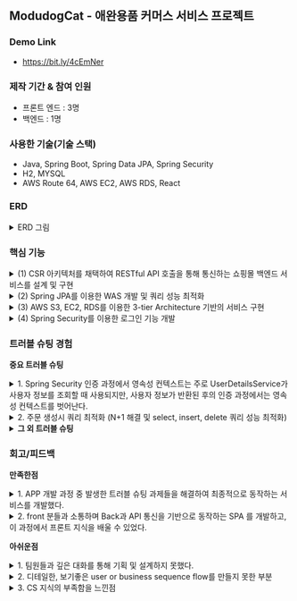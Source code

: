 ## ModudogCat - 애완용품 커머스 서비스 프로젝트

### Demo Link
+ https://bit.ly/4cEmNer

### 제작 기간 & 참여 인원
+ 프론트 엔드 : 3명 
+ 백엔드 : 1명

### 사용한 기술(기술 스택)
+ Java, Spring Boot, Spring Data JPA, Spring Security
+ H2, MYSQL
+ AWS Route 64, AWS EC2, AWS RDS, React

### ERD
<details>
  <summary>ERD 그림</summary>
  <p>
    <img src="https://github.com/steadykyu/modudogcat_refactoring/blob/main/sampleImage/ERD.png" alt="AWS 아키텍처">
  </p>
</details>

### 핵심 기능
<details>
  <summary>(1) CSR 아키텍처를 채택하여 RESTful API 호출을 통해 통신하는 쇼핑몰 백엔드 서비스를 설계 및 구현</summary>
  <p> 
    <img src="https://github.com/steadykyu/modudogcat_refactoring/blob/main/sampleImage/studySample/csr.png" alt="CSR 아키텍처">
  </p>
  <p>
    대부분의 도메인들은 RESTful 설계에 따라 <a href = "https://github.com/steadykyu/modudogcat_refactoring/blob/1ef06b737589db917ec4ff77ddb10bbda566d15d/src/main/java/com/k5/modudogcat/domain/product/controller/ProductController.java#L28-L65">
    Product Controller</a> 의 URL 형식에 맞추어 CRUD의 구현을 나타냅니다.
  </p>
  <p>
    다만 회원 도메인의 경우 로그인시 JWT 토큰을 이용해 개별 회원 리소스를 유추해낼 수 있고 회원의 PK를 보여주지 않는게 보안적으로 좋다고 생각했습니다. 그러므로 <a href = "https://github.com/steadykyu/modudogcat_refactoring/blob/1ef06b737589db917ec4ff77ddb10bbda566d15d/src/main/java/com/k5/modudogcat/domain/user/controller/UserController.java#L32-L75">
    회원 Controller</a> 의 URL로 CRUD를 구현했습니다.
  </p>
</details>
<details> 
  <summary>(2) Spring JPA를 이용한 WAS 개발 및 쿼리 성능 최적화</summary>
  <p>
   <img src="https://github.com/steadykyu/modudogcat_refactoring/blob/main/sampleImage/studySample/JPA_architecture.png" alt="JPA 아키텍처">
  </p>
  <p>
    기본적으로 성능최적화를 위해 모든 Entity는 지연로딩으로 설정하는 방향으로 구현했습니다.        </p>
  <p>
    또한 Hibernate를 기반으로 만들어진 Spring JPA를 통해 ORM 프레임워크를 구현했습니다. 대부분의 기능은 Spring Data JPA의 쿼리메소드를 이용하여 쿼리를 매핑하여 실행시키도록 구현했습니다.
  <p>
    <strong>1) single select Paging query:</strong> 1:N의 Order와 OrderProduct를 사용하는 페이징 기능 과정 N+1 문제가 발생했었습니다. 해당 문제를 해결하고, 대용량 주문 또는 상품을 조회하더라도 시스템 장애가 발생하지 않도록 Batch Processing을 구현했습니다. 
  </p>
  <p>
     <a href = https://github.com/steadykyu/modudogcat_refactoring/blob/cb9746bb7f0c301a038000eb4ce9e100cc6fbbee/src/main/java/com/k5/modudogcat/domain/order/entity/Order.java#L40-L42>Order의 OrderProduct엔티티</a> 는 페이징 크기에 맞게 12개의 배치로 지정해 두었습니다.
  <p>
  <p>
    Order:OrderProduct 그리고 OrderProduct:Product는 1:N, N:1 이므로 <a href = https://github.com/steadykyu/modudogcat_refactoring/blob/cb9746bb7f0c301a038000eb4ce9e100cc6fbbee/src/main/java/com/k5/modudogcat/domain/product/entity/Product.java#L17-L23>Product 엔티티</a> 또한 배치를 지정했습니다. 
  </p>  
    <strong>2) bulk delete query:</strong> Order 생성시, User가 가진 장바구니는 비워져야합니다. 장바구니는 임시데이터이므로, 크지 않다고 생각했기에 bulk 연산으로 한번에 제거했습니다.
  </p>
  <p>
    <a href = https://github.com/steadykyu/modudogcat_refactoring/blob/cb9746bb7f0c301a038000eb4ce9e100cc6fbbee/src/main/java/com/k5/modudogcat/domain/cart/repository/CartProductRepository.java#L18-L20> CartProductRepository</a> 에서 JPQL Query를 직접 생성하여 DB에 실행시킨 후, 영속성 컨텍스트를 초기화시켰습니다.
  </p>
  <p>
    <strong>3) single select fetch join query:</strong> 모든 엔티티들은 기본적으로 지연로딩을 통해 연관관계를 맺고 있습니다. 하지만 로그인 기능을 위해 User Entity를 사용할때, Role 권한이 필요합니다. 이를 위해 명시적으로 즉시 로딩 될수 있도록 <a href = https://github.com/steadykyu/modudogcat_refactoring/blob/cb9746bb7f0c301a038000eb4ce9e100cc6fbbee/src/main/java/com/k5/modudogcat/domain/user/repository/UserRepository.java#L14-L15>UserRepository</a> 와 같이 fetch join을 사용했습니다.
  </p>
  <p>
    <strong> 4) Batch insert query:</strong> JPA의 Hibernate는 기본적으로 single insert query로 데이터를 삽입합니다. 그러므로 만약 대용량 데이터이고 1:N 관계일때는 N+1개의 insert문을 사용해야하고 이는 성능상 좋지 않을 것이라 생각되었습니다.
  </p>
  <p>
    기존 엔티티 생성전략인 GenerationType.IDENTITY 을 유지하고, Batch Process를 구현하기 위해 <a href=https://github.com/steadykyu/modudogcat_refactoring/blob/cb9746bb7f0c301a038000eb4ce9e100cc6fbbee/src/main/java/com/k5/modudogcat/domain/order/repository/OrderProductRepositoryCustomImpl.java#L18-L45>OrderProductRepositoryCustomImpl</a> Spring Data JPA를 확장시키고, JDBC Template을 사용했습니다. 
  </p>
</details>
<details>
  <summary>(3) AWS S3, EC2, RDS를 이용한 3-tier Architecture 기반의 서비스 구현</summary>
  <p>
    <img src="https://github.com/steadykyu/modudogcat_refactoring/blob/main/sampleImage/studySample/aws_architecture.png" alt="AWS 아키텍처">
  </p>
</details>
<details>
  <summary>(4) Spring Security를 이용한 로그인 기능 개발</summary>

</details>


### 트러블 슈팅 경험
**중요 트러블 슈팅** </br>

<details>
 <summary>1. Spring Security 인증 과정에서 영속성 컨텍스트는 주로 UserDetailsService가 사용자 정보를 조회할 때 사용되지만, 사용자 정보가 반환된 후의 인증 과정에서는 영속성 컨텍스트를 벗어난다.</summary>
 
 <strong>이슈 정의</strong>
 
 회원(USER)의 조회 쿼리에서 ROLE 정보가 조회되지 않게 하고 싶었다. 그래서 권한 정보(Role)을 Lazy Loading으로 설정했는데, 로그인 기능에서LazyinitializationException 이 발생한다.
 
 <strong>사실 수집</strong>
 
 <details>
 <summary>User 엔티티</summary>
 
```java
package com.k5.modudogcat.domain.user.entity;

@Entity(name = "user_table")
@AllArgsConstructor
@NoArgsConstructor
@Setter
@Getter
public class User extends Auditable {
    @Id
    @GeneratedValue(strategy = GenerationType.IDENTITY)
    private Long userId;
    ...
    @ElementCollection(fetch = FetchType.EAGER) // 로그인을 위해 Eager
    private List<String> roles = new ArrayList<>();
    	 
 ```
User 와 Role 엔티티는 1:N의 관계이다. 따로 엔티티 전용 클래스를 생성하지 않고 위처럼     @ElementCollection 애노테이션을 활용하였다.
 </details>
 
 <details>
 <summary>로그인 기능시 에러 로그</summary>

 ```java
org.hibernate.LazyInitializationException: failed to lazily initialize a collection of role: com.k5.modudogcat.domain.user.entity.User.roles, could not initialize proxy - no Session
	at org.hibernate.collection.internal.AbstractPersistentCollection.throwLazyInitializationException(AbstractPersistentCollection.java:614) ~[hibernate-core-5.6.15.Final.jar:5.6.15.Final]
	at org.hibernate.collection.internal.AbstractPersistentCollection.withTemporarySessionIfNeeded(AbstractPersistentCollection.java:218) ~[hibernate-core-5.6.15.Final.jar:5.6.15.Final]
	at org.hibernate.collection.internal.AbstractPersistentCollection.initialize(AbstractPersistentCollection.java:591) ~[hibernate-core-5.6.15.Final.jar:5.6.15.Final]
	at org.hibernate.collection.internal.AbstractPersistentCollection.read(AbstractPersistentCollection.java:149) ~[hibernate-core-5.6.15.Final.jar:5.6.15.Final]
	at org.hibernate.collection.internal.PersistentBag.iterator(PersistentBag.java:387) ~[hibernate-core-5.6.15.Final.jar:5.6.15.Final]
	at java.base/java.util.Spliterators$IteratorSpliterator.estimateSize(Spliterators.java:1821) ~[na:na]
	at java.base/java.util.Spliterator.getExactSizeIfKnown(Spliterator.java:408) ~[na:na]
	at java.base/java.util.stream.AbstractPipeline.copyInto(AbstractPipeline.java:483) ~[na:na]
	at java.base/java.util.stream.AbstractPipeline.wrapAndCopyInto(AbstractPipeline.java:474) ~[na:na]
	at java.base/java.util.stream.ReduceOps$ReduceOp.evaluateSequential(ReduceOps.java:913) ~[na:na]
	at java.base/java.util.stream.AbstractPipeline.evaluate(AbstractPipeline.java:234) ~[na:na]
	at java.base/java.util.stream.ReferencePipeline.collect(ReferencePipeline.java:578) ~[na:na]
	at com.k5.modudogcat.security.util.CustomAuthorityUtils.createAuthorities(CustomAuthorityUtils.java:26) ~[main/:na]
	at com.k5.modudogcat.security.userdetails.UserDetailsServiceImpl$UserDetailsImpl.getAuthorities(UserDetailsServiceImpl.java:41) ~[main/:na]
 ```
 </details>

 <strong>원인 추론</strong>
 
 <details>
	 <summary>UserDetailService 와 UserDetail은 영속성 컨테이너의 범위에 속하지 않을 수 있다.</summary>

`UserDetailsService`

```java
@RequiredArgsConstructor
@Component
public class UserDetailsServiceImpl implements UserDetailsService {
    private final UserService userService;
    private final CustomAuthorityUtils customAuthorityUtils;
    
    @Override
    public UserDetails loadUserByUsername(String username) throws UsernameNotFoundException {
        User verifiedUserByLoginId = userService.findVerifiedUserByLoginId(username);

        return new UserDetailsImpl(verifiedUserByLoginId);
    }
```
`UserDetailsService`는 User엔티티의 정보를 받아온 후, 검증에 사용될 `UserDetails` 를 생성하기 위한 인터페이스이다.

위 과정은`UserDetailsServiceImpl.loadUserByUsername()` 구현체의 메서드를 통해 일어나며, 

생성된 `UserDetailsImpl` 는 Security framework에 따라 로그인 기능을 동작하는 과정에서 User 정보와 권한 정보(Role) 를 사용한다.

현재까지 생성된 `UserDetailsImpl`에 User의 정보가 들어가는데 이때 권한 정보(Role)는 지연로딩이므로 들어가지 않는다. 일반적으로 생각했을때, 이후 검증 단계에서 User의 Role을 사용하면 지연로딩이 동작하여 Role 조회쿼리가 동작할 것이라고 생각할 수 있다.

<img src="https://github.com/steadykyu/modudogcat_refactoring/blob/main/sampleImage/studySample/security_userDetails.png" alt="userDetail 생성과정">

하지만 보통 `UserDetailsImpl` 생성 이후, 데이터베이스와의 상호작용이 없으므로 위 그림의 `(7)` 이후로는 영속성 컨텍스트의 범위에서 제외되고 그렇기 때문에 지연로딩(Lazy loading)이 동작하지 않아 Role 정보를 가져올 수 없게 된다. 그 결과로 `LazyinitializationException`이 발생하는 것이다.

 </details>

 <strong>조치 방안 검토</strong>
 <details>
	 <summary>UserDetailImpl 생성 과정에 fetch join을 통해 ROLE 정보를 넣어주자.</summary>

  핵심적으로 영속성 컨테이너의 범위에 있는  `loadUserByUsername()`에서 User 정보를 가져오는 `verifiedUserByLoginId` 에서 Fetch join을 통해 Role 정보가 담기도록 쿼리가 동작하도록 만들면 된다.

`loadUserByUsername`

```java
    @Override
    public UserDetails loadUserByUsername(String username) throws UsernameNotFoundException {
        User verifiedUserByLoginId = userService.findVerifiedUserByLoginId(username);

        return new UserDetailsImpl(verifiedUserByLoginId);
    }
```

`userService.findVerifiedUserByLoginId()`

```java
    public User findVerifiedUserByLoginId(String loginId){
        User findUser = userRepository.findByLoginId(loginId)
                .orElseThrow(() -> {
                    throw new BusinessLogicException(ExceptionCode.USER_NOT_FOUND);
                });

        verifiedActiveUser(findUser);
        return findUser;
    }
```
Repository 계층의 findByLoginId()를 호출한다.

`UserRepository.findByLoginId()`

```java
public interface UserRepository extends JpaRepository<User, Long> {
//    Optional<User> findByLoginId(String LoginId);
    
    @Query("select u from user_table u join fetch u.roles where u.loginId = :loginId")
    Optional<User> findByLoginId(@Param("loginId") String LoginId);
```
이전에는 Spring data JPA를 통해 쿼리메소드를 통해 자동으로 쿼리를 생성하고 있었다.

하지만 이제 fetch Join을 통해 명시적으로 권한 정보를 조회시켰다.

 </details>

 <strong>결과 관찰</strong>
 
 <details>
	 <summary>로그인 기능시 쿼리 로그</summary>
	 
```java
    select
        user0_.user_id as user_id1_11_,
        user0_.created_at as created_2_11_,
        user0_.modified_at as modified3_11_,
        user0_.address as address4_11_,
        user0_.admin_id as admin_i10_11_,
        user0_.email as email5_11_,
        user0_.login_id as login_id6_11_,
        user0_.name as name7_11_,
        user0_.password as password8_11_,
        user0_.seller_id as seller_11_11_,
        user0_.user_status as user_sta9_11_,
        roles1_.user_table_user_id as user_tab1_12_0__,
        roles1_.roles as roles2_12_0__ 
    from
        user_table user0_ 
    inner join
        user_table_roles roles1_ 
            on user0_.user_id=roles1_.user_table_user_id 
    where
        user0_.login_id=?
```
 </details>
 	
</details>

<details>
	<summary>2. 주문 생성시 쿼리 최적화 (N+1 해결 및 select, insert, delete 쿼리 성능 최적화)</summary> <br>
	
 <strong>이슈 정의</strong>
 
 여러 도메인(User, Product등)이 섞인 주문(Order) 생성을 하는 과정에서 예상보다 많은 쿼리들이 발생하여 성능 최적화의 필요성을 느꼈다.

 <strong>사실 수집</strong>
 
 > 주문 생성 기본 로직

 <details>
	 <summary>주문 생성 메서드</summary>

```java
public Order createOrder(Order order){
        // 영속성 회원 엔티티 넣어주기
        User findUser = userService.findVerifiedUserIncludeCart(order.getUser().getUserId());
        order.setUserAddOrder(findUser);
        
        // 장바구니 비워주기
        emptyCart(findUser.getCart());

        // 요청된 주문속의 상품정보를 통해 Order 엔티티 생성하기
        List<OrderProduct> orderProducts = order.getOrderProductList().stream()
                .map(orderProduct -> {
                    Product findProduct = productService.findProduct(orderProduct.getProduct().getProductId());
                    orderProduct.setProduct(findProduct);
                    return orderProduct;
                })
                .collect(Collectors.toList());
        
        order.setOrderProductList(orderProducts);

				// 재고 감소시키기
        stockMinusCount(order);
        
        Order savedOrder = orderRepository.save(order);
        return savedOrder;
    }
```
 </details>

 <details>
	 <summary>Order 관련 엔티티 소스 코드</summary> <br>

  <details>
	  <summary>USER</summary>
	  
```java
@Entity(name = "user_table")
@AllArgsConstructor
@NoArgsConstructor
@Setter
@Getter
public class User extends Auditable {
    @Id
    @GeneratedValue(strategy = GenerationType.IDENTITY)
    private Long userId;
    @Column(length = 20, nullable = false, unique = true)
    private String loginId;
    @Column(length = 20, nullable = false)
    private String name;
    @Column(nullable = false)
    private String password;
    @Column(nullable = false)
    private String email;
    @Column(nullable = false)
    private String address;
    @Enumerated(value = EnumType.STRING)
    private UserStatus userStatus = UserStatus.USER_ACTIVE;
    @ElementCollection(fetch = FetchType.LAZY)
    private List<String> roles = new ArrayList<>();
    @OneToMany(mappedBy = "user", cascade = CascadeType.REMOVE)
    private List<Order> orderList;
    @OneToOne(fetch = FetchType.LAZY)
    @JoinColumn(name = "seller_id")
    private Seller seller;
    @OneToOne(fetch = FetchType.LAZY, cascade = CascadeType.PERSIST)
    @JoinColumn(name = "admin_id")
    private Admin admin;
    @OneToMany(fetch = FetchType.LAZY, mappedBy = "user", cascade = {CascadeType.PERSIST, CascadeType.REMOVE})
    private List<Cart> cart = new ArrayList<>();
    
    public enum UserStatus {
        USER_ACTIVE("활동중"),
        USER_SLEEP("휴면계정"),
        USER_DELETE("삭제된계정");
        @Getter
        private final String status;
        UserStatus(String status){
            this.status = status;
        }
    }

    /**
     * DTO 교환을 위한 생성자
     */
    public User(String loginId, String name, String password, String email, String address) {
        this.loginId = loginId;
        this.name = name;
        this.password = password;
        this.email = email;
        this.address = address;
    }

    /**
     * 연관관계 편의 메서드
     */
    public void addCart(Cart cart){
        this.cart.add(cart);
        cart.setUser(this);
    }

}
```
 </details>
 
 <details>
 <summary><b>Order</b></summary>

```java
@Entity(name = "order_table")
@AllArgsConstructor
@NoArgsConstructor
@Setter
@Getter
public class Order extends Auditable {
    @Id
    @GeneratedValue(strategy = GenerationType.IDENTITY)
    private Long orderId;
    @ManyToOne
    @JoinColumn(name = "user_id")
    private User user;
    @Column(length = 20, nullable = false)
    private String receiver;
    @Column(length = 20, nullable = false)
    private String phone;
    @Column(nullable = false)
    private String receivingAddress;
    private Long totalPrice;
    @Enumerated(value = EnumType.STRING)
    private PayMethod payMethod = PayMethod.NO_BANK_BOOK;
    @Enumerated(value = EnumType.STRING)
    private OrderStatus orderStatus = OrderStatus.ORDER_ACTIVE;
    @OneToMany(mappedBy = "order", cascade = {CascadeType.PERSIST, CascadeType.REMOVE})
    private List<OrderProduct> orderProductList = new ArrayList<>();

    public enum PayMethod{
        NO_BANK_BOOK("무통장");

        @Getter
        private final String status;
        PayMethod(String status){
            this.status = status;
        }
    }
    public enum OrderStatus{
        ORDER_ACTIVE("활성화주문"),
        ORDER_DELETE("삭제된주문");
        @Getter
        private final String status;
        OrderStatus(String status){
            this.status = status;
        }
    }
}
```
 </details>

 <details>
	 <summary>OrderProduct</summary>
	 
```java
@Entity
@AllArgsConstructor
@NoArgsConstructor
@Getter
@Setter
public class OrderProduct extends Auditable {
    @Id
    @GeneratedValue(strategy = GenerationType.IDENTITY)
    private Long orderProductId;
    @ManyToOne
    @JoinColumn(name = "order_id")
    private Order order;
    @ManyToOne
    @JoinColumn(name = "product_id")
    private Product product;
    private Long productCount = 1L;
    @Column(nullable = true)
    private String parcelNumber;
    @Enumerated(value = EnumType.STRING)
    private OrderProductStatus orderProductStatus = OrderProductStatus.ORDER_PAY_STANDBY;

    public enum OrderProductStatus{
        ORDER_PAY_STANDBY("결제대기"),
        ORDER_PAY_FINISH("결제완료"),
        DELIVERY_PREPARE("베송 준비 중"),
        DELIVERY_ING("배송 중"),
        DELIVERY_COMPLETE("배송 완료");
        @Getter
        private final String status;
        OrderProductStatus(String status){
            this.status = status;
        }
    }
}
```
 </details>

 <details>
	 <summary>Product</summary>
	 
```java
@Entity
@AllArgsConstructor
@NoArgsConstructor
@Setter
@Getter
public class Product extends Auditable {
    @Id
    @GeneratedValue(strategy = GenerationType.IDENTITY)
    private Long productId;
    // todo: seller와 연관관계 매핑
    private String name;
    @Lob
    private byte[] thumbnailImage;
    private String thumbnailImageType;
    @OneToMany(mappedBy = "product", fetch = FetchType.LAZY, cascade = {CascadeType.PERSIST, CascadeType.REMOVE})
    private List<ProductDetailImage> productDetailImages = new ArrayList<>();
    @Lob
    private String productDetail;
    private Long price;
    private Long stock;
    @Enumerated(value = EnumType.STRING)
    private ProductStatus productStatus = ProductStatus.PRODUCT_ACTIVE;
    @OneToMany(mappedBy = "product", cascade = {CascadeType.PERSIST, CascadeType.REMOVE})
    private List<OrderProduct> orderProductList = new ArrayList<>();
    @ManyToOne(fetch = FetchType.LAZY)
    @JoinColumn(name = "seller_id")
    private Seller seller;
    public enum ProductStatus {
        PRODUCT_ACTIVE("판매중"),
        PRODUCT_SOLD_OUT("품절"),
        PRODUCT_DELETE("삭제된상품");
        @Getter
        private String status;
        ProductStatus(String status){
            this.status = status;
        }
    }

    public void addProductDetailImages(ProductDetailImage pdi){
        this.productDetailImages.add(pdi);
        if(pdi != null){
            pdi.setProduct(this);
        }
    }
}
```
 </details>
   
 </details>

User는 여러 종류의 Product들을 골라 장바구니에 담는다. 장바구니(Cart)에 담은 각 상품들은 개수를 지정하여 Order를 생성할 수 있다. 이 과정에서 Order 속 Product의 주문량 만큼 Product의 재고량이 빠진다.
  
 <br>

 > 주문 생성 과정중 비즈니스 로직과 쿼리최적화를 고려했을때 아래 5가지의 이슈가 존재

아래 소스코드를 살펴보면 주문 생성시 여러 엔티티가 연관되어 있기는 하지만, 예상보다 많은 쿼리가 발생한다.

 <details>
	 <summary>Problem (1) 회원, 장바구니, 장바구니 속 세부 상품 쿼리가 따로따로 조회되고 있다.</summary> <br>

```java
select
        user0_.user_id as user_id1_11_0_,
        user0_.created_at as created_2_11_0_,
        user0_.modified_at as modified3_11_0_,
        user0_.address as address4_11_0_,
        user0_.admin_id as admin_i10_11_0_,
        user0_.email as email5_11_0_,
        user0_.login_id as login_id6_11_0_,
        user0_.name as name7_11_0_,
        user0_.password as password8_11_0_,
        user0_.seller_id as seller_11_11_0_,
        user0_.user_status as user_sta9_11_0_ 
    from
        user_table user0_ 
    where
        user0_.user_id=?
2024-04-10 14:11:40.703 DEBUG 9972 --- [nio-8080-exec-5] org.hibernate.SQL                        : 
    select
        cart0_.cart_id as cart_id1_2_,
        cart0_.user_id as user_id2_2_ 
    from
        cart cart0_ 
    left outer join
        user_table user1_ 
            on cart0_.user_id=user1_.user_id 
    where
        user1_.user_id=?
2024-04-10 14:11:40.714 DEBUG 9972 --- [nio-8080-exec-5] org.hibernate.SQL                        : 
    select
        cartproduc0_.cart_product_id as cart_pro1_3_,
        cartproduc0_.cart_id as cart_id3_3_,
        cartproduc0_.product_id as product_4_3_,
        cartproduc0_.product_count as product_2_3_ 
    from
        cart_product cartproduc0_ 
    left outer join
        cart cart1_ 
            on cartproduc0_.cart_id=cart1_.cart_id 
    where
        cart1_.cart_id=?
```
 </details>

 <details>
	 <summary>Problem (2) 상품 개수만큼 상품을 조회하는 쿼리가 나온다.</summary> <br>

```java
select
        product0_.product_id as product_1_6_0_,
        product0_.created_at as created_2_6_0_,
        product0_.modified_at as modified3_6_0_,
        product0_.name as name4_6_0_,
        product0_.price as price5_6_0_,
        product0_.product_detail as product_6_6_0_,
        product0_.product_status as product_7_6_0_,
        product0_.seller_id as seller_11_6_0_,
        product0_.stock as stock8_6_0_,
        product0_.thumbnail_image as thumbnai9_6_0_,
        product0_.thumbnail_image_type as thumbna10_6_0_ 
    from
        product product0_ 
    where
        product0_.product_id=?
// 주문생성시 A상품을 N개 주문시 N번의 쿼리가 조회된다.
```
 </details>

 <details>
	 <summary>Problem (3) 상품의 개수만큼 Insert 쿼리가 발생함.</summary> <br>

```java
    insert 
    into
        order_product
        (created_at, modified_at, order_id, order_product_status, parcel_number, product_id, product_count) 
    values
        (?, ?, ?, ?, ?, ?, ?)
// 상품의 개수(P) 만큼 insert query가 발생
```
 </details>

 <details>
 <summary>Problem (4) 주문 속 상품 종류의 수만큼 재고 변경의 update문이 동작함</summary> <br>

```java
    update
        product 
    set
        modified_at=?,
        name=?,
        price=?,
        product_detail=?,
        product_status=?,
        seller_id=?,
        stock=?,
        thumbnail_image=?,
        thumbnail_image_type=? 
    where
        product_id=?
// 상품의 개수(K) 만큼 K개의 update 쿼리가 발생
```
 </details>

 <details>
	 <summary>Problem (5) 장바구니 delete쿼리가 장바구니 상세품목 개수만큼 나간다.</summary>

```java
    delete 
    from
        cart_product 
    where
        cart_product_id=?
// 장바구니 속 세부 상품 종류의 수만큼 delete쿼리가 발생
```
 </details>
 
 <strong>원인 추론</strong>

 > Problem (1) : 주문 생성 로직 속의 회원, 장바구니, 세부품목은 1:N:N의 관계인데, 각각 Lazy Loading으로 설정되어 있다.

 > Problem (2): N:1 의 관계인 Orderproduct(조인 테이블, N)에 해당하는 Product(1의 관계)를 단건 조회하는 과정에서 N+1 문제가 발생한다.

 <details>
 	<summary>주문 생성 코드 수정</summary>

```java
public Order createOrder(Order order){
        // 영속성 회원 엔티티 넣어주기
        User findUser = userService.findVerifiedUserIncludeCart(order.getUser().getUserId());
        order.setUserAddOrder(findUser);
        // 장바구니 비워주기
        emptyCart(findUser.getCart());

        // 주문 생성 코드
        List<OrderProduct> orderProducts = order.getOrderProductList().stream()
                .map(orderProduct -> {
//@@@@@@@@@@@@@@@@@@@@@@@@@ (1) Product를 단건 조회하는 findProduct 
                    Product findProduct = productService.findProduct(orderProduct.getProduct().getProductId());
                    orderProduct.setProduct(findProduct);
                    return orderProduct;
                })
                .collect(Collectors.toList());
       
        order.setOrderProductList(orderProducts);

        stockMinusCount(order);
        Order savedOrder = orderRepository.save(order);
        return savedOrder;
    }
```
(1) 위 메서드는 주문 속의 Product의 종류만큼 DB에 단건 조회 쿼리를 생성시킨다. 개발자가 명시적으로 N+1 문제가 일어나도록 설정해버린 코드인 것이다.
 </details>

 > Problem (3), (4), (5) : 영속성 컨테이너의 Dirty checking 으로 인한 중복 쿼리 발생

 Dirty checking으로 동작하는 영속성 컨테이너는 기본적으로 update, delete, insert를 단건으로 처리하므로  N개의 중복 쿼리가 발생한다.

- 만약 Order에서 수백만개의 Product을 등록해서 저장한다고 가정했을때, 수백만개의 OrderProduct가 생성되어야한다. 이때 N관계의 OrderProduct를 저장하기 위해 수백만개의 단건 insert 쿼리가 동작할 것이고, 이는 성능 저하로 이어질 것이다.

 <strong>조치 방안 검토</strong>

 > Problem (1) : fetch join을 활용하여 필요한 부분을 한번에 모두 조회해버린다.

 **`1:N` 의 `회원: 장바구니` 는  fetch join을 활용하여 1(회원)을 조회할때 N(장바구니종류)을 한번에 조회해버리자.** 그리고 장바구니세부품목(CartProduct)는 요청시 해당 정보가 제공되므로 조회 대상에서 제외한다. 
 
 이를 활용하면 현재는 미구현이지만, 회원이 여러 종류의 장바구니를 가지는 경우 모든 장바구니를 한번에 조회해올 수 있다. 
 
 <details>
	<summary>fetch join 소스코드</summary>

```java
public interface UserRepository extends JpaRepository<User, Long> {

    @Query("select u from User u join fetch u.cart where u.userId = :userId")
    Optional<User> findByIdIncludeCart(@Param("userId") Long userId);
```
 </details>

 <details>
	<summary>수정후 쿼리</summary>

```java
    select
        user0_.user_id as user_id1_12_0_,
        cart1_.cart_id as cart_id1_2_1_,
        user0_.created_at as created_2_12_0_,
        user0_.modified_at as modified3_12_0_,
        user0_.address as address4_12_0_,
        user0_.admin_id as admin_i10_12_0_,
        user0_.email as email5_12_0_,
        user0_.login_id as login_id6_12_0_,
        user0_.name as name7_12_0_,
        user0_.password as password8_12_0_,
        user0_.seller_id as seller_11_12_0_,
        user0_.user_status as user_sta9_12_0_,
        cart1_.user_id as user_id2_2_1_,
        cart1_.user_id as user_id2_2_0__,
        cart1_.cart_id as cart_id1_2_0__ 
    from
        user_table user0_ 
    inner join
        cart cart1_ 
            on user0_.user_id=cart1_.user_id 
    where
        user0_.user_id=?
```
 </details>
 

 > Problem (2) : 쿼리메소드 IN 을 활용하여 요청한 주문 속의 Product를 모두 가져온다.

비즈니스 로직상, 요청메시지를 통해 주문 속의 여러 Product의 Id들을 알 수 있다. 그 Id들을 에 해당하는 Product를 in절을 통해 한번에 조회하고, OrderProduct에 적절히 매핑하고 Order를 생성해주자.

 <details>
	<summary>IN 절 쿼리가 생성되도록 수정</summary>

`createOrder()` 로직

```java
public Order createOrder(Order order){
        // 영속성 회원 엔티티 넣어주기
        User findUser = userService.findVerifiedUserIncludeCart(order.getUser().getUserId());
        order.setUserAddOrder(findUser);
        // 장바구니 비워주기
        emptyCart(findUser.getCart());

        // 주문 상품 생성을 위한 상품 조회
        List<Long> productIds = order.getOrderProductList().stream()
                .map(orderProduct -> orderProduct.getProduct().getProductId())
                .collect(Collectors.toList());
// @@@@@@@@(1) 메서드 변경
        List<Product> products = productService.findProductsIds(productIds);
        Map<Long, Product> productMap = products.stream()
                .collect(Collectors.toMap(Product::getProductId
                        , Function.identity()));
        // OrderProduct에 조회된 상품 정보 매핑
        for (OrderProduct orderProduct : order.getOrderProductList()) {
            Product product = productMap.get(orderProduct.getProduct().getProductId());
            if (product != null) {
                orderProduct.setProduct(product);
            }
        }

        stockMinusCount(order);
        Order savedOrder = orderRepository.save(order);
        return savedOrder;
    }
```

`productService.findProductsIds`

```java
    public List<Product> findProductsIds(List<Long> productIds){
        List<Product> productsByIdIn = productRepository.findProductsByProductIdIn(productIds);
        return productsByIdIn;
    } 
```

`productRepository.findProductsByProductIdIn`
:Spring Data JPA를 통해 IN 절을 활용하는 쿼리메서드 생성**

```java
public interface ProductRepository extends JpaRepository<Product, Long> {
    List<Product> findProductsByProductIdIn(List<Long> productIds);
}
```
 </details>

 > Problem (3), (4): N insert, update 부분을 JDBC Template의 batch Process로 처리한다.

기본적으로 Hibernate 기반의 JPA 기술들은(변경감지, Spring Data JPA) 단일 query로 처리 한다. 이를 막기위해 JPA 기술로 배치 프로세싱을 적용하는 것은 수많은 작업이 들어간다. 차라리 ORM 프레임워크를 조금 포기하더라도, DB에 batch query 를 직접 날리도록 지시하여 더 쉽게 쿼리 성능 최적화를 이룰 수 있었다.
(`(3)`,`(4)` 해결방안이 같으므로 여기서는 (3)의 해결 모습만 다루도록 한다.)

 <details>
	 <summary>insert 중복 쿼리 문제 해결</summary>

사실 주문 속 상품정도는 대용량 데이터라고 보기 힘들지만, 미래 대용량 데이터를 다룰 일이 있을 것 같아서 가정해보자. 해당 이슈는 JDBC Template이 사용가능한 커스텀 Repository를 생성함으로써 Batch insert를 가능하도록 만들었다.

 <details>
	 <summary>커스텀 Repository 를 통한 JDBC Templete 사용</summary>

`OrderProductRepositoryCustom` (커스텀 Repository interface)

```java
package com.k5.modudogcat.domain.order.repository;

import com.k5.modudogcat.domain.order.entity.OrderProduct;

import java.util.List;

public interface OrderProductRepositoryCustom {
    public List<OrderProduct> batchSaveOrderProducts(List<OrderProduct> orderProducts, Long orderId);
}
```

커스텀 Repository 구현체

```java
@RequiredArgsConstructor
public class OrderProductRepositoryCustomImpl implements OrderProductRepositoryCustom {
    private final JdbcTemplate jdbcTemplate;

    public List<OrderProduct> batchSaveOrderProducts(List<OrderProduct> orderProducts, Long orderId) {
        // Identity 전략 - pk 제외
        // 나머지 전략시 - pk 포함
        String sql = "INSERT INTO order_product (order_product_status, parcel_number, product_count, order_id, product_id, created_at, modified_at)" +
                " VALUES (?, ?, ?, ?, ? ,? ,?)";
        this.jdbcTemplate.batchUpdate(sql, new BatchPreparedStatementSetter() {
            public void setValues(PreparedStatement ps, int i) throws SQLException {
                // i번째 객체를 가져온 후, DB에 삽입한다.
                OrderProduct orderProduct = orderProducts.get(i);
                ps.setString(1, orderProduct.getOrderProductStatus().name());
                ps.setString(2, orderProduct.getParcelNumber());
                ps.setLong(3, orderProduct.getProductCount());
                ps.setLong(4, orderId);
                ps.setLong(5, orderProduct.getProduct().getProductId());
                Timestamp timestamp = new Timestamp(System.currentTimeMillis());
                ps.setTimestamp(6, timestamp);
                ps.setTimestamp(7, timestamp);

                orderProduct.setCreatedAt(LocalDateTime.now());
                orderProduct.setModifiedAt(LocalDateTime.now());
            }

            public int getBatchSize() {
                return orderProducts.size();
            }
        });

        return orderProducts;
    }
}

```

`OrderProductRepository`-확장 완료

```java
public interface OrderProductRepository extends JpaRepository<OrderProduct, Long> , OrderProductRepositoryCustom{
    Page<OrderProduct> findByProductSellerSellerId(Long sellerId, Pageable pageable);
}
```
Spring Data JPA 와 OrderProductRepositoryCustomImpl 메서드 사용이 가능

 </details>

 <details>
	 <summary>커스텀 레포지토리 사용 및 Order 수정</summary>

```java
public Order createOrder(Order order){
        //... 주문 생성 로직

        // @@@@@@@@@@@@(1)JDBC 저장 방식
        List<OrderProduct> orderProducts = orderProductRepository.batchSaveOrderProducts(order.getOrderProductList(), savedOrder.getOrderId());
        savedOrder.setOrderProductList(orderProducts);
        return savedOrder;
    }
```
영속성 컨텍스트의 관리를 받도록 JPA로 Order를 저장후, OrderId를 가져온다. 해당 id를 이용하여 JDBC Templates의 Batch insert 쿼리를 생성시킨다.
 
`OrderProduct`

```java
  @OneToMany(mappedBy = "order", cascade = {CascadeType.REMOVE}, orphanRemoval = true)
  @BatchSize(size = 12)
  private List<OrderProduct> orderProductList = new ArrayList<>();
```
Order 저장시, JPA로 인해 OrderProduct가 저장되지 않도록 Cascade.Persist를 제거시켰다.

 </details>

 <details>
	 <summary>수정 후, 결과 쿼리</summary>

JPA 에서 동작하지 않기에 중복된 단건 쿼리를 출력하지 않는다. 대신 배치 처리를 통해 아래의 방식으로 쿼리가 동작한다.

```java
INSERT INTO table1 (col1, col2) VALUES
(val11, val12),
(val21, val22),
(val31, val32);
```
 </details>
 
 </details>

 > Problem (5) : 일괄 처리로 되는 경우, batch process 대신 @Modifying 의 bulk 연산으로 처리한다.

비즈니스 로직상 주문 상품시 회원이 가진 장바구니의 장바구니 세부품목을 초기화해야한다. 

`Problem(1)`에서 회원과 장바구니를 fetch join으로 조회했으므로, 우리는 회원이 가진 장바구니들을 알 수 있고, 그 장바구니들의 ID를 이용할 수 있다. 

`Problem(3)`의 insert의 경우, 어느 정보들을 넣어주어야하는지 알 수 없었지만 delete 경우는 삭제 적용 대상을 알 수 있고, 삭제라는 일괄적으로 같은 연산을 적용한다. 이런 경우, 굳이 JDBC를 쓰기보다는 JPA의 bulk 연산을 통해 일괄 처리가 가능하다.

 <details>
	<summary>bulk 연산을 Repository에 추가후 적용</summary>

`cartProductRepository.deleteAllByCartIds()`
:@Modifying을 통해 bulk delete 처리를 해주었다.

```java
@Modifying(clearAutomatically = true) // em.clear()
@Query("delete CartProduct cp where cp.cart.cartId in :cartIds")
void deleteAllByCartIds(@Param("cartIds") List<Long> cartIds);
```

`CartService.removeCartProductsByCarts()`
```java
public void removeCartProductsByCarts(List<Cart> carts){
        List<Long> cartIds = carts.stream()
                .map(cart -> cart.getCartId())
                .collect(Collectors.toList());
//@@@@(1)        cartProductRepository.deleteAllByCartCartIdIn(cartIds);
        cartProductRepository.deleteAllByCartIds(cartIds);
    }
```
(1) 쿼리메소드가 아닌 bulk 연산의 메소드를 적용시킨다.
 </details>
 
</details>

<details>
<summary><b>그 외 트러블 슈팅</b></summary><br>
	
<details>
  <summary>1. Update 기능 리팩토링하기(merge 방식 → DirtyChecking 방식) </summary>
  <strong>문제정의</strong>
  
  이전 수정 기능의 코드들을 살펴보겠습니다.
  
  ```java
    @Transactional
    public User updateUser(User user){
        Long userId = user.getUserId();
        User findUser = findVerifiedUserById(userId);

        Optional.ofNullable(user.getPassword())
                .ifPresent(newPassword -> findUser.setPassword(passwordEncoder.encode(newPassword)));
        Optional.ofNullable(user.getAddress())
                .ifPresent(newAddress -> findUser.setAddress(newAddress));
        Optional.ofNullable(user.getEmail())
                .ifPresent(newEmail -> findUser.setEmail(newEmail));

        return userRepository.save(findUser); //---------------- (1)
    }
  ```

  (1): 디버그를 찍어보면 JpaRepository의 구현체인 SimpleJpaRepository의 save()를 사용한다. 이 방식은 merge() 인 병합의 방식을 사용하는데, 이는 병합에 사용하는 엔티티 객체의 모든 필드를 가져와서
  병합을 시도하므로, 만약 수정되려는 해당 객체의 일부 필드에 null이 존재하는 경우 수정전 필드의 값을 null로 수정할 수 있습니다. 즉 필드 누락의 가능성이 존재합니다.

  <strong>제안하는 방안</strong>
  
  병합보다 JPA에서 권장하는 변경 감지 방식을 이용하면 수정하지 않는 엔티티 필드값은 유지하고, 수정된 필드의 값만 변경하여 update 쿼리를 날리도록 동작한다.
  - 필드 누락 가능성 감소
  - 효율적인 SQL 생성
  - 데이터베이스 통신 최소화
  - 캐시 이점 활용

  <strong> 문제 해결</strong>
  ```java
    @Transactional
    public User updateUser(User user){
        Long userId = user.getUserId();
        User findUser = findVerifiedUserById(userId);

        Optional.ofNullable(user.getPassword())
                .ifPresent(newPassword -> findUser.setPassword(passwordEncoder.encode(newPassword)));
        Optional.ofNullable(user.getAddress())
                .ifPresent(newAddress -> findUser.setAddress(newAddress));
        Optional.ofNullable(user.getEmail())
                .ifPresent(newEmail -> findUser.setEmail(newEmail));

        //        return userRepository.save(findUser);
        return findUser; 
    }
  ```
  JPA가 권장하는 변경감지로 동작하도록 명시적으로 save()를 사용하지 않고, 엔티티를 그대로 반환했다. 이제 엔티티는 캐시에 저장된 수정 전의 엔티티와 비교하여 변경감지의 대상이 되어 수정된 필드의 값만 변경한
  적절한 update 쿼리를 날려준다.
  

**결과 쿼리**

```java
Hibernate: 
    update
        user_table 
    set
        modified_at=?,
        address=?,
        admin_id=?,
        email=?,
        login_id=?,
        name=?,
        password=?,
        seller_id=?,
        user_status=? 
    where
        user_id=?
```
    
</details>
<details>
  <summary>2. 페이징시 AWS 서버 프리징 이슈 - 물리적 해결 </summary>
  <strong>이슈 정의</strong>
  
  프로젝트의 홈페이지는 전체상품을 페이징하여 가져오는 작업이다. 해당 작업시 CPU를 비정상적으로 사용하는 모습을 발견했다.
  CPU가 비정상적으로 사용되면서, AWS 무료 크레딧이 모두 소진되어 서버가 다운되는 현상이 일어났다.

  <strong>원인 추론</strong>

  AWS 프리티어에서 제공하는 t2.micro(CPU)는 CPU 크레딧이 라는 개념이 존재한다. 해당 baseline 이라는 허용하는 사용치를 초과해서 사용하면 CPU 성능 제공을 멈춘다. 이러한 이유로 서버가 멈추는 것임을 알았다.

  <strong>조치 방안 검토</strong>
  
  (1) 방안: swap 메모리로 RAM 성능을 끌어올리자.
  취준생 신분으로 돈으로 리소스를 늘릴 수는 없어서, SWAP메모리를 통해 EC2의 HDD 리소스를 일부 RAM으로 활용하는 전략을 택했다.
  
  <img src="https://github.com/steadykyu/modudogcat_refactoring/blob/main/sampleImage/studySample/swap메모리적용후_CPU사용율.png" alt="swap 메모리후 CPU">
  
  페이지네이션 CPU 사용률이 올라가는 모습을 볼 수 있는데, CPU 사용량이 8퍼센트 정도로 서버가 터질정도로 문제가 되지 않는 모습을 볼 수 있다.

  - 19:00 : 여러 User들의 요청을 페이지네이션

  <strong>결과 관찰</strong>
  
  결과적으로 이제 서버가 터지지 않고 Spring 프로젝트를 빌드할 수 있고, 페이지네이션에도 문제가 발생하지 않았다.
</details>
<details>
  <summary>3. 페이징시 AWS 프리징 이슈 해결 - select query 성능 최적화 하기</summary>
  <strong>이슈 정의</strong>
  
  홈페이지가 열릴때는 여러 Product 를 조회하도록 페이지네이션 기능이 동작한다. 그런데 해당 페이지를 열때 많은 시간이 걸리는 것을 발견했다.

  <strong>사실 수집 및 원인 추론</strong>
  
  이전 해당 코드를 작성한 백엔드 개발자와의 소통 부족으로 적절하지 않은 정보들이 응답메시지와 로그에 담기고 있었다. 
  
  > 문제1) 페이지마다 같은 내용의 중복 쿼리 내용의 로그가 발생하여 성능을 망가트리고 있다.
  
  <details>
  <summary>문제1 로그</summary>
    
  ```java
        select
        product0_.product_id as product_1_6_,
        product0_.created_at as created_2_6_,
        product0_.modified_at as modified3_6_,
        product0_.name as name4_6_,
        product0_.price as price5_6_,
        product0_.product_detail as product_6_6_,
        product0_.product_status as product_7_6_,
        product0_.seller_id as seller_11_6_,
        product0_.stock as stock8_6_,
        product0_.thumbnail_image as thumbnai9_6_,
        product0_.thumbnail_image_type as thumbna10_6_
    from
        product product0_
    where
        product0_.product_status not like ? escape ?
    order by
        product0_.created_at desc limit ?,
        ?
[Hibernate]
    select
        product0_.product_id as product_1_6_,
        product0_.created_at as created_2_6_,
        product0_.modified_at as modified3_6_,
        product0_.name as name4_6_,
        product0_.price as price5_6_,
        product0_.product_detail as product_6_6_,
        product0_.product_status as product_7_6_,
        product0_.seller_id as seller_11_6_,
        product0_.stock as stock8_6_,
        product0_.thumbnail_image as thumbnai9_6_,
        product0_.thumbnail_image_type as thumbna10_6_
    from
        product product0_
    where
        product0_.product_status not like ? escape ?
    order by
        product0_.created_at desc limit ?,
        ?
  ```
  </details>

  > 문제2) 기능에 필요없는 연관관계의 엔티티를 조회하며 성능을 망가트리고 있다.
  <details>
  <summary>문제2 로그</summary>
  ```java
  select
        seller0_.seller_id as seller_i1_10_0_,
        seller0_.created_at as created_2_10_0_,
        seller0_.modified_at as modified3_10_0_,
        seller0_.account_number as account_4_10_0_,
        seller0_.address as address5_10_0_,
        seller0_.bank_name as bank_nam6_10_0_,
        seller0_.email as email7_10_0_,
        seller0_.login_id as login_id8_10_0_,
        seller0_.name as name9_10_0_,
        seller0_.password as passwor10_10_0_,
        seller0_.phone as phone11_10_0_,
        seller0_.registration_number as registr12_10_0_,
        seller0_.seller_status as seller_13_10_0_,
        user1_.user_id as user_id1_11_1_,
        user1_.created_at as created_2_11_1_,
        user1_.modified_at as modified3_11_1_,
        user1_.address as address4_11_1_,
        user1_.admin_id as admin_i10_11_1_,
        user1_.email as email5_11_1_,
        user1_.login_id as login_id6_11_1_,
        user1_.name as name7_11_1_,
        user1_.password as password8_11_1_,
        user1_.seller_id as seller_11_11_1_,
        user1_.user_status as user_sta9_11_1_,
        roles2_.user_table_user_id as user_tab1_12_2_,
        roles2_.roles as roles2_12_2_
    from
        seller seller0_
    left outer join
        user_table user1_
            on seller0_.seller_id=user1_.seller_id
    left outer join
        user_table_roles roles2_
            on user1_.user_id=roles2_.user_table_user_id
    where
        seller0_.seller_id=?
[Hibernate]
    select
        seller0_.seller_id as seller_i1_10_0_,
        seller0_.created_at as created_2_10_0_,
        seller0_.modified_at as modified3_10_0_,
        seller0_.account_number as account_4_10_0_,
        seller0_.address as address5_10_0_,
        seller0_.bank_name as bank_nam6_10_0_,
        seller0_.email as email7_10_0_,
        seller0_.login_id as login_id8_10_0_,
        seller0_.name as name9_10_0_,
        seller0_.password as passwor10_10_0_,
        seller0_.phone as phone11_10_0_,
        seller0_.registration_number as registr12_10_0_,
        seller0_.seller_status as seller_13_10_0_,
        user1_.user_id as user_id1_11_1_,
        user1_.created_at as created_2_11_1_,
        user1_.modified_at as modified3_11_1_,
        user1_.address as address4_11_1_,
        user1_.admin_id as admin_i10_11_1_,
        user1_.email as email5_11_1_,
        user1_.login_id as login_id6_11_1_,
        user1_.name as name7_11_1_,
        user1_.password as password8_11_1_,
        user1_.seller_id as seller_11_11_1_,
        user1_.user_status as user_sta9_11_1_,
        roles2_.user_table_user_id as user_tab1_12_2_,
        roles2_.roles as roles2_12_2_
    from
        seller seller0_
    left outer join
        user_table user1_
            on seller0_.seller_id=user1_.seller_id
    left outer join
        user_table_roles roles2_
            on user1_.user_id=roles2_.user_table_user_id
    where
        seller0_.seller_id=?
2024-03-20 09:27:54.097 DEBUG 1188 --- [nio-8080-exec-9] org.hibernate.SQL                        :
    select
        cart0_.cart_id as cart_id1_2_1_,
        cart0_.user_id as user_id2_2_1_,
        user1_.user_id as user_id1_11_0_,
        user1_.created_at as created_2_11_0_,
        user1_.modified_at as modified3_11_0_,
        user1_.address as address4_11_0_,
        user1_.admin_id as admin_i10_11_0_,
        user1_.email as email5_11_0_,
        user1_.login_id as login_id6_11_0_,
        user1_.name as name7_11_0_,
        user1_.password as password8_11_0_,
        user1_.seller_id as seller_11_11_0_,
        user1_.user_status as user_sta9_11_0_,
        roles2_.user_table_user_id as user_tab1_12_3_,
        roles2_.roles as roles2_12_3_
    from
        cart cart0_
    left outer join
        user_table user1_
            on cart0_.user_id=user1_.user_id
    left outer join
        user_table_roles roles2_
            on user1_.user_id=roles2_.user_table_user_id
    where
        cart0_.user_id=?
[Hibernate]
    select
        cart0_.cart_id as cart_id1_2_1_,
        cart0_.user_id as user_id2_2_1_,
        user1_.user_id as user_id1_11_0_,
        user1_.created_at as created_2_11_0_,
        user1_.modified_at as modified3_11_0_,
        user1_.address as address4_11_0_,
        user1_.admin_id as admin_i10_11_0_,
        user1_.email as email5_11_0_,
        user1_.login_id as login_id6_11_0_,
        user1_.name as name7_11_0_,
        user1_.password as password8_11_0_,
        user1_.seller_id as seller_11_11_0_,
        user1_.user_status as user_sta9_11_0_,
        roles2_.user_table_user_id as user_tab1_12_3_,
        roles2_.roles as roles2_12_3_
    from
        cart cart0_
    left outer join
        user_table user1_
            on cart0_.user_id=user1_.user_id
    left outer join
        user_table_roles roles2_
            on user1_.user_id=roles2_.user_table_user_id
    where
        cart0_.user_id=?
  ```
  </details>
  Product를 페이지네이션 기능에는 Product의 필드 정보까지만 가져오면 된다. 그러나 Product와 연관관계가 존재하는 엔티티(판매자, 권한, 유저정보등)의 정보들도 조인을 통해 가져오고 있다.

  -> 연관관계 엔티티간의 CasCade, LazyLoading, EagerLoading을 조사하자.

  > 문제 3) 기능에 필요없는 연관관계의 엔티티를 조회하며 성능을 망가트리고 있다.
  <details>
    <summary>문제3 로그</summary>
    ```java
     select
        productdet0_.product_id as product_4_7_0_,
        productdet0_.detail_image_id as detail_i1_7_0_,
        productdet0_.detail_image_id as detail_i1_7_1_,
        productdet0_.image as image2_7_1_,
        productdet0_.product_id as product_4_7_1_,
        productdet0_.type as type3_7_1_
    from
        product_detail_image productdet0_
    where
        productdet0_.product_id=?
        
Size 만큼  N번 반복!!
...
    ```
  </details>
   홈페이지에는 Product의 썸네일 이미지만 조회하면 된다. 그러나 상품 속 디테일 이미지까지 조회하고 있으며, N+1 문제가 발생하고 있다.

  -> 연관관계 엔티티간의 CasCade, LazyLoading, EagerLoading을 조사하자.

  > 문제4) 기능에 필요없는 연관관계의 엔티티를 조회하며 성능을 망가트리고 있다.

  <details>
    <summary>문제 4 로그</summary>
    ```java
      select
        product0_.product_id as product_1_6_0_,
        product0_.created_at as created_2_6_0_,
        product0_.modified_at as modified3_6_0_,
        product0_.name as name4_6_0_,
        product0_.price as price5_6_0_,
        product0_.product_detail as product_6_6_0_,
        product0_.product_status as product_7_6_0_,
        product0_.seller_id as seller_11_6_0_,
        product0_.stock as stock8_6_0_,
        product0_.thumbnail_image as thumbnai9_6_0_,
        product0_.thumbnail_image_type as thumbna10_6_0_,
        seller1_.seller_id as seller_i1_10_1_,
        seller1_.created_at as created_2_10_1_,
        seller1_.modified_at as modified3_10_1_,
        seller1_.account_number as account_4_10_1_,
        seller1_.address as address5_10_1_,
        seller1_.bank_name as bank_nam6_10_1_,
        seller1_.email as email7_10_1_,
        seller1_.login_id as login_id8_10_1_,
        seller1_.name as name9_10_1_,
        seller1_.password as passwor10_10_1_,
        seller1_.phone as phone11_10_1_,
        seller1_.registration_number as registr12_10_1_,
        seller1_.seller_status as seller_13_10_1_,
        user2_.user_id as user_id1_11_2_,
        user2_.created_at as created_2_11_2_,
        user2_.modified_at as modified3_11_2_,
        user2_.address as address4_11_2_,
        user2_.admin_id as admin_i10_11_2_,
        user2_.email as email5_11_2_,
        user2_.login_id as login_id6_11_2_,
        user2_.name as name7_11_2_,
        user2_.password as password8_11_2_,
        user2_.seller_id as seller_11_11_2_,
        user2_.user_status as user_sta9_11_2_
    from
        product product0_
    left outer join
        seller seller1_
            on product0_.seller_id=seller1_.seller_id
    left outer join
        user_table user2_
            on seller1_.seller_id=user2_.seller_id
    where
        product0_.product_id=?

    + (위 seller와 연관되어있는 User의 상세정보를 Join query로 가져옴)
    ```
  </details>
  
  상품 속 개별 썸네일 파일을 서버에 요청할때, 연관관계의 엔티티인 Product, Seller, UserInfo등 해당 기능에 쓸모 없는 엔티티 정보들이 조인하여 가져오는 쿼리를 날리고 있다.
  
  -> 연관관계 엔티티간의 CasCade, LazyLoading, EagerLoading을 조사하자.

  <strong> 조치 방안 검토</strong>

  <details>
    <summary>문제1 해결: Logging 설정 정보 변경으로 중복 로그 제거하기</summary>
    ```java
spring:
  jpa:
    database: mysql
    database-platform: org.hibernate.dialect.MySQL5InnoDBDialect
    hibernate:
      ddl-auto: update
    properties:
      hibernate:
        highlight_sql: true
        format_sql: true
        #show_sql: true
--------------------------
logging:
  level:
    org:
      hibernate:
        SQL: DEBUG
        type: DEBUG
    ```
  </details>

  <details>
    <summary>문제2,3,4 해결: 지연 로딩을 통한 쿼리최적화</summary>
    홈페이지에서 조회에 사용되는 Product를 LazyLoading으로 지정하여 필요한 정보만을 담은 적절한 Response를 만들어준다.

    
    ```java
    package com.k5.modudogcat.domain.product.entity;

@Entity
@AllArgsConstructor
@NoArgsConstructor
@Setter
@Getter
public class Product extends Auditable {
    @Id
    @GeneratedValue(strategy = GenerationType.IDENTITY)
    private Long productId;
    private String name;
    @Lob
    private byte[] thumbnailImage;
    private String thumbnailImageType;
    
//@@@@@@@@@@@@@@@@@@@@@@@@@@@@@@@@@@@@@@@ (1) 연관 엔티티들에 Lazy 지정하기
    @ManyToOne(fetch = FetchType.LAZY)
    @JoinColumn(name = "seller_id")
    private Seller seller;
    
    ...
}

    ```
  </details>

  <strong> 결과 관찰 </strong>

  지연로딩을 통해 필요한 정보만 가진 Response를 생성함으로써 조회 성능이 최적화된 아래의 쿼리로 페이징 기능이 동작한다!
  ```java
2024-03-24 18:42:25.391 DEBUG 24548 --- [nio-8080-exec-2] org.hibernate.SQL                        : 
    select
        product0_.product_id as product_1_6_,
        product0_.created_at as created_2_6_,
        product0_.modified_at as modified3_6_,
        product0_.name as name4_6_,
        product0_.price as price5_6_,
        product0_.product_detail as product_6_6_,
        product0_.product_status as product_7_6_,
        product0_.seller_id as seller_11_6_,
        product0_.stock as stock8_6_,
        product0_.thumbnail_image as thumbnai9_6_,
        product0_.thumbnail_image_type as thumbna10_6_ 
    from
        product product0_ 
    where
        product0_.product_status not like ? escape ? 
    order by
        product0_.created_at desc limit ?
2024-03-24 18:42:25.492 DEBUG 24548 --- [nio-8080-exec-2] org.hibernate.SQL                        : 
    select
        count(product0_.product_id) as col_0_0_ 
    from
        product product0_ 
    where
        product0_.product_status not like ? escape ?
  ```
</details>
<details>
  <summary>4. 양방향 @OneToOne 관계에서 Lazy Loading이 동작하지 않는 이슈 해결</summary>
  <strong>이슈 정의</strong>
  
  장바구니(Cart) 엔티티는 회원 엔티티와 일대일 관계이고, 장바구니를 연관관계 주인으로 설정해 두었다. 그런데 @OneToOne 양방향 매핑속에서 주인이 아닌 쪽(여기서는 회원)의 조회 쿼리를 날리는 기능을 동작시키니 장바구니 정보가 필요없음에도 장바구니 엔티티를 지연로딩이 아닌 즉시 로딩을 해오고 있다.

  <strong>사실 추론</strong>
  <details>
    <summary>User 엔티티</summary>
    
```java
@Entity(name = "user_table")
@AllArgsConstructor
@NoArgsConstructor
@Setter
@Getter
public class User extends Auditable {
    @Id
    @GeneratedValue(strategy = GenerationType.IDENTITY)
    private Long userId;
	   ...
//@@@@@@@@@@@@@@@@@@@@@@@@@@@@@@@@@@@@@@@@@@@@@@@@@@@(1)
    @OneToOne(fetch = FetchType.LAZY, mappedBy = "user", cascade = {CascadeType.PERSIST, CascadeType.REMOVE})
    private Cart cart;
    
    public enum UserStatus {
        USER_ACTIVE("활동중"),
        USER_SLEEP("휴면계정"),
        USER_DELETE("삭제된계정");
        @Getter
        private final String status;
        UserStatus(String status){
            this.status = status;
        }
    }

    /**
     * 연관관계 편의 메서드
     */
    public void addCart(Cart cart){
        this.cart = cart;
        cart.setUser(this);
    }

}
```
(1) 조회에 사용되는 User 엔티티는 연관관계 주인이 아닌쪽이며 Cart와 양방향 매핑이고, Lazy loading으로 설정되어 있다.
  </details>
  <details>
    <summary>User를 조회하는 쿼리</summary>

```java
    select
        user0_.user_id as user_id1_11_0_,
        user0_.created_at as created_2_11_0_,
        user0_.modified_at as modified3_11_0_,
        user0_.address as address4_11_0_,
        user0_.admin_id as admin_i10_11_0_,
        user0_.email as email5_11_0_,
        user0_.login_id as login_id6_11_0_,
        user0_.name as name7_11_0_,
        user0_.password as password8_11_0_,
        user0_.seller_id as seller_11_11_0_,
        user0_.user_status as user_sta9_11_0_,
        roles1_.user_table_user_id as user_tab1_12_1_,
        roles1_.roles as roles2_12_1_ 
    from
        user_table user0_ 
    left outer join
        user_table_roles roles1_ 
            on user0_.user_id=roles1_.user_table_user_id 
    where
        user0_.user_id=?
//---------------문제의 추가된 장바구니 쿼리------------------
    select
        cart0_.cart_id as cart_id1_2_0_,
        cart0_.user_id as user_id2_2_0_ 
    from
        cart cart0_ 
    where
        cart0_.user_id=?
```
회원을 조회하는 기능에는 당장 장바구니가 필요없어서 Lazy loading으로 엔티티관계를 설정했었다. 그러나 위 쿼리처럼 장바구니가 즉시로딩 되고 있다.
  </details>

  <strong>원인 추론</strong>
  
양방향 매핑의 OneToOne 의 경우, 주인이 아닌 엔티티를 조회할때 주인쪽 엔티티의 외래키 필드에 프록시 객체를 넣어야 할지 null을 넣어야할지 JPA가 유추할 수 없다는 이유로 즉시로딩이 동작하도록 설정되어 있었다.
DB 시각으로 봐보면 위 설정의 이유를 알 수 있다. 주인이 아닌 엔티티 테이블 정보로 연관관계 엔티티 테이블의 외래키 필드 값의 존재 여부를 알 수 없다. 그러므로 JPA는 주인쪽 외래키 필드에 null을 넣기도 애매하고 프록시 객체를 만들어두기도 애매하여 즉시로딩을 동작시킨다.

<strong>조치 방안 검토</strong>
1. 설계 구조를  OneToMany 또는 ManyToOne 관계로 변경하기
2. 장바구니 정보를 페치 조인으로 한개의 쿼리로 전부 조회시키기
3. byte code instrument을 이용

설계상으로 회원은 여러개의 장바구니를 가질 수 있고 관련 추가 기능 개발시 확장성이 가능하도록 하다는 점, 코드 수정에 큰 리소스가 들어가지 않다는 점을 이유로 장바구니와의 연관관계를 @ManyToOne으로 변경하는 1번의 조치방안을 선택했다.

<strong>결과 적용 후 관찰</strong>

<details>
<summary>회원(구매자) 조회 쿼리가 이제 장바구니를 제외하고 한번만 조회한다.</summary>
  
```java
    select
        user0_.user_id as user_id1_11_0_,
        user0_.created_at as created_2_11_0_,
        user0_.modified_at as modified3_11_0_,
        user0_.address as address4_11_0_,
        user0_.admin_id as admin_i10_11_0_,
        user0_.email as email5_11_0_,
        user0_.login_id as login_id6_11_0_,
        user0_.name as name7_11_0_,
        user0_.password as password8_11_0_,
        user0_.seller_id as seller_11_11_0_,
        user0_.user_status as user_sta9_11_0_,
        roles1_.user_table_user_id as user_tab1_12_1_,
        roles1_.roles as roles2_12_1_ 
    from
        user_table user0_ 
    left outer join
        user_table_roles roles1_ 
            on user0_.user_id=roles1_.user_table_user_id 
    where
        user0_.user_id=?
```
</details>

</details>

</details>

### 회고/피드백
**만족한점** </br>
<details>
  <summary>1. APP 개발 과정 중 발생한 트러블 슈팅 과제들을 해결하여 최종적으로 동작하는 서비스를 개발했다.</summary>
  <p>
    </br>
    인프런 강의 내용이나 검색등을 통해 위의 트러블 슈팅들을 해결하며 최종적으로 쇼핑몰 서비스를 제공하는 웹 사이트를 개발함으로써 뿌듯함을 느꼈습니다.
  </p>
</details>
<details>
  <summary>2. front 분들과 소통하며 Back과 API 통신을 기반으로 동작하는 SPA 를 개발하고, 이 과정에서 프론트 지식을 배울 수 있었다.</summary>
  <p style="padding-left: 20px;">
    </br>
    프론트엔드 쪽과 통신하면서 서로 간 알고 있는 부분이 달라 대화가 잘 되지 않는 것을 발견 할수 있었습니다. 
    예를 들어 어떤 형식으로 보내줘야만 프론트쪽에서 편하게 데이터를 이용할 수 있는지, 네트워크 통신과정에서 에러가 발생했는데 누구의 에러인지 모르는 등과 같은 이슈가 발생했었습니다. </br>
  </br>
  이 과정들을 해결하기 위해 점심시간마다 정기적인 회의를 가지고, 각자의 문제를 공유하거나 기능들이 어떻게 동작해주는지 설명해주는 시간을 가졌습니다.
  이를 통해 Json 을 보내주면 프론트 쪽에서 객체로 바꾸어 페이지의 여러곳에서 사용한다는 점이나 웹과 WAS의 전체적인 아키텍처가 어떻게 동작하는지를 이해할 수 있었습니다.</br>
  </p>
</details>

**아쉬운점** </br>
<details>
  <summary> 1. 팀원들과 깊은 대화를 통해 기획 및 설계하지 못했다.</summary>
  <p>
        데이터베이스 설계나 네트워크, 디자인 패턴등 cs지식이 부족한 과정에서 기획과 설계를 진행하다보니 해답이 나오지 않는 부분에 시간을 너무 많이 허비했습니다. 우선 바로 구현할 수 있는 지식으로 APP을 개발 해두고, 하나씩 추가하거나 리팩토링 하는 방식으로 개발했어야 한다고 생각이 듭니다. 
    </br>
  </br>
  예를 들어 ERD를 설계할 때 구매자, 판매자, 관리자를 어떻게 설계할 것인가로 이야기를 나누었는데, DB 설계 지식이 부족했다보니 무엇이 좋은 ERD 인가 고민하며 시간을 많이 허비했습니다.
    간단하게 모두 도메인으로 만들어두고 기능을 개발하며 하나하나 필요하거나 새로운 기술들을 좀 더 적용해보면 개발 기간동안에 더 많은 것들을 할 수 있지 않았나 생각이 듭니다.
  </p>
  <p>
    또한 깊은 대화를 통해 팀원들의 실력을 객관적으로 나타내보고, 이에 맞게 업무를 배분했으면 중간에 이탈자가 발생하지 않을 것이라고 생각이 듭니다.
  </p>
</details>
<details>
  <summary> 2. 디테일한, 보기좋은 user or business sequence flow를 만들지 못한 부분</summary>
  <p>
    </br>
    디테일하고 프론트, 백 양쪽이 이해할 수 있는 user sequence flow를 만들지 못하다보니, 이후 개발 과정에서 로직 중간과정은 어떻게 진행되는가를 물어보는 과정이 자주 일어났던것 같습니다. 
    차라리 처음에 draw.io같은 사이트를 이용하여 flow를 그림으로 구체적으로 그려놓고 부연설명을 붙여 놓은 후 조금조금씩 수정했다면 시간을 많이 절약할 수 있었을 것이라고 생각됩니다.
  </p>
</details>

<details>
  <summary> 3. CS 지식의 부족함을 느낀점</summary>
  <p>
  Spring JPA를 사용하다보니 결국 데이터베이스에 대한 지식이 필요하고, 프론트/백/DB간 소통 과정에서 네트워크에 대한 지식이 필요하고, AWS나 리눅스를 제대로 사용하기 위해선 운영체제나/인프라의 지식이 필요함을 느꼈습니다. 더 좋은 APP 개발과 기술들을 제대로 활용하기 위해서는 CS 공부가 바탕이 되는구나를 느꼈습니다.
  </p>
</details>


